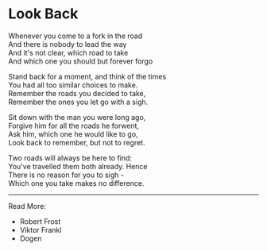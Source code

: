 # Look Back

Whenever you come to a fork in the road  
And there is nobody to lead the way  
And it's not clear, which road to take  
And which one you should but forever forgo

Stand back for a moment, and think of the times  
You had all too similar choices to make.  
Remember the roads you decided to take,   
Remember the ones you let go with a sigh.

Sit down with the man you were long ago,  
Forgive him for all the roads he forwent,  
Ask him,  which one he would like to go,  
Look back to remember, but not to regret.

Two roads will always be here to find:  
You've travelled them both already. Hence  
There is no reason for you to sigh -  
Which one you take makes no difference.

* * *

Read More:
* Robert Frost
* Viktor Frankl
* Dogen
